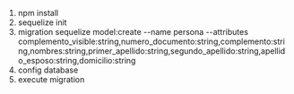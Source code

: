 1. npm install
2. sequelize init
3. migration
sequelize model:create --name persona --attributes complemento_visible:string,numero_documento:string,complemento:string,nombres:string,primer_apellido:string,segundo_apellido:string,apellido_esposo:string,domicilio:string
4. config database
4. execute migration
